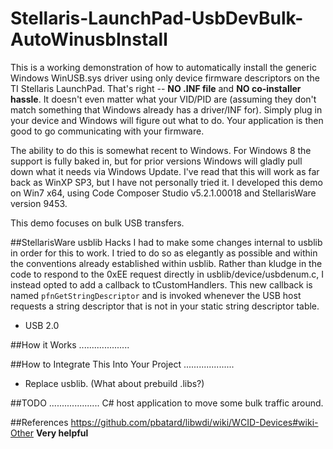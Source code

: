 Stellaris-LaunchPad-UsbDevBulk-AutoWinusbInstall
================================================

This is a working demonstration of how to automatically install the generic Windows WinUSB.sys driver using only device firmware descriptors on the TI Stellaris LaunchPad.  That's right -- **NO .INF file** and **NO co-installer hassle**.  It doesn't even matter what your VID/PID are (assuming they don't match something that Windows already has a driver/INF for).  Simply plug in your device and Windows will figure out what to do.  Your application is then good to go communicating with your firmware.  

The ability to do this is somewhat recent to Windows.  For Windows 8 the support is fully baked in, but for prior versions Windows will gladly pull down what it needs via Windows Update.  I've read that this will work as far back as WinXP SP3, but I have not personally tried it.  I developed this demo on Win7 x64, using Code Composer Studio v5.2.1.00018 and StellarisWare version 9453.

This demo focuses on bulk USB transfers.  


##StellarisWare usblib Hacks
I had to make some changes internal to usblib in order for this to work.  I tried to do so as elegantly as possible and within the conventions already established within usblib.  Rather than kludge in the code to respond to the 0xEE request directly in usblib/device/usbdenum.c, I instead opted to add a callback to tCustomHandlers.  This new callback is named    `pfnGetStringDescriptor` and is invoked whenever the USB host requests a string descriptor that is not in your static string descriptor table.
 
- USB 2.0


##How it Works
....................

##How to Integrate This Into Your Project
....................
- Replace usblib. (What about prebuild .libs?)

##TODO
....................
C# host application to move some bulk traffic around.

##References
https://github.com/pbatard/libwdi/wiki/WCID-Devices#wiki-Other **Very helpful**
